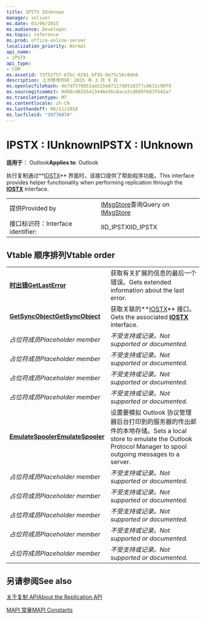 ```yaml
---
title: IPSTX IUnknown
manager: soliver
ms.date: 03/09/2015
ms.audience: Developer
ms.topic: reference
ms.prod: office-online-server
localization_priority: Normal
api_name:
- IPSTX
api_type:
- COM
ms.assetid: 73752f57-6fbc-0201-bf95-0e75c56c04e6
description: 上次修改时间：2015 年 3 月 9 日
ms.openlocfilehash: 4e7df570851aa515e07117d05103f7c0631c90f9
ms.sourcegitcommit: 9d60cd82b5413446e5bc8ace2cd689f683fb41a7
ms.translationtype: MT
ms.contentlocale: zh-CN
ms.lasthandoff: 06/11/2018
ms.locfileid: "19776074"
---
```

# <a name="ipstx--iunknown"></a><span data-ttu-id="e76ba-103">IPSTX : IUnknown</span><span class="sxs-lookup"><span data-stu-id="e76ba-103">IPSTX : IUnknown</span></span>

  
  
<span data-ttu-id="e76ba-104">**适用于**： Outlook</span><span class="sxs-lookup"><span data-stu-id="e76ba-104">**Applies to**: Outlook</span></span> 
  
<span data-ttu-id="e76ba-105">执行复制通过**[IOSTX](iostxiunknown.md)** 界面时，该接口提供了帮助程序功能。</span><span class="sxs-lookup"><span data-stu-id="e76ba-105">This interface provides helper functionality when performing replication through the **[IOSTX](iostxiunknown.md)** interface.</span></span> 
  
|||
|:-----|:-----|
|<span data-ttu-id="e76ba-106">提供</span><span class="sxs-lookup"><span data-stu-id="e76ba-106">Provided by</span></span>  <br/> |<span data-ttu-id="e76ba-107">[IMsgStore](imsgstoreimapiprop.md)查询</span><span class="sxs-lookup"><span data-stu-id="e76ba-107">Query on [IMsgStore](imsgstoreimapiprop.md)</span></span> <br/> |
|<span data-ttu-id="e76ba-108">接口标识符：</span><span class="sxs-lookup"><span data-stu-id="e76ba-108">Interface identifier:</span></span>  <br/> |<span data-ttu-id="e76ba-109">IID_IPSTX</span><span class="sxs-lookup"><span data-stu-id="e76ba-109">IID_IPSTX</span></span>  <br/> |
   
## <a name="vtable-order"></a><span data-ttu-id="e76ba-110">Vtable 顺序排列</span><span class="sxs-lookup"><span data-stu-id="e76ba-110">Vtable order</span></span>

|||
|:-----|:-----|
|<span data-ttu-id="e76ba-111">**[时出错](ipstx-getlasterror.md)**</span><span class="sxs-lookup"><span data-stu-id="e76ba-111">**[GetLastError](ipstx-getlasterror.md)**</span></span> <br/> |<span data-ttu-id="e76ba-112">获取有关扩展的信息的最后一个错误。</span><span class="sxs-lookup"><span data-stu-id="e76ba-112">Gets extended information about the last error.</span></span>  <br/> |
|<span data-ttu-id="e76ba-113">**[GetSyncObject](ipstx-getsyncobject.md)**</span><span class="sxs-lookup"><span data-stu-id="e76ba-113">**[GetSyncObject](ipstx-getsyncobject.md)**</span></span> <br/> |<span data-ttu-id="e76ba-114">获取关联的**[IOSTX](iostxiunknown.md)** 接口。</span><span class="sxs-lookup"><span data-stu-id="e76ba-114">Gets the associated **[IOSTX](iostxiunknown.md)** interface.</span></span>  <br/> |
| <span data-ttu-id="e76ba-115">*占位符成员*</span><span class="sxs-lookup"><span data-stu-id="e76ba-115">*Placeholder member*</span></span>  <br/> | <span data-ttu-id="e76ba-116">*不受支持或记录。*</span><span class="sxs-lookup"><span data-stu-id="e76ba-116">*Not supported or documented.*</span></span>  <br/> |
| <span data-ttu-id="e76ba-117">*占位符成员*</span><span class="sxs-lookup"><span data-stu-id="e76ba-117">*Placeholder member*</span></span>  <br/> | <span data-ttu-id="e76ba-118">*不受支持或记录。*</span><span class="sxs-lookup"><span data-stu-id="e76ba-118">*Not supported or documented.*</span></span>  <br/> |
| <span data-ttu-id="e76ba-119">*占位符成员*</span><span class="sxs-lookup"><span data-stu-id="e76ba-119">*Placeholder member*</span></span>  <br/> | <span data-ttu-id="e76ba-120">*不受支持或记录。*</span><span class="sxs-lookup"><span data-stu-id="e76ba-120">*Not supported or documented.*</span></span>  <br/> |
| <span data-ttu-id="e76ba-121">*占位符成员*</span><span class="sxs-lookup"><span data-stu-id="e76ba-121">*Placeholder member*</span></span>  <br/> | <span data-ttu-id="e76ba-122">*不受支持或记录。*</span><span class="sxs-lookup"><span data-stu-id="e76ba-122">*Not supported or documented.*</span></span>  <br/> |
|<span data-ttu-id="e76ba-123">**[EmulateSpooler](ipstx-emulatespooler.md)**</span><span class="sxs-lookup"><span data-stu-id="e76ba-123">**[EmulateSpooler](ipstx-emulatespooler.md)**</span></span> <br/> |<span data-ttu-id="e76ba-124">设置要模拟 Outlook 协议管理器后台打印到的服务器的传出邮件的本地存储。</span><span class="sxs-lookup"><span data-stu-id="e76ba-124">Sets a local store to emulate the Outlook Protocol Manager to spool outgoing messages to a server.</span></span>  <br/> |
| <span data-ttu-id="e76ba-125">*占位符成员*</span><span class="sxs-lookup"><span data-stu-id="e76ba-125">*Placeholder member*</span></span>  <br/> | <span data-ttu-id="e76ba-126">*不受支持或记录。*</span><span class="sxs-lookup"><span data-stu-id="e76ba-126">*Not supported or documented.*</span></span>  <br/> |
| <span data-ttu-id="e76ba-127">*占位符成员*</span><span class="sxs-lookup"><span data-stu-id="e76ba-127">*Placeholder member*</span></span>  <br/> | <span data-ttu-id="e76ba-128">*不受支持或记录。*</span><span class="sxs-lookup"><span data-stu-id="e76ba-128">*Not supported or documented.*</span></span>  <br/> |
| <span data-ttu-id="e76ba-129">*占位符成员*</span><span class="sxs-lookup"><span data-stu-id="e76ba-129">*Placeholder member*</span></span>  <br/> | <span data-ttu-id="e76ba-130">*不受支持或记录。*</span><span class="sxs-lookup"><span data-stu-id="e76ba-130">*Not supported or documented.*</span></span>  <br/> |
| <span data-ttu-id="e76ba-131">*占位符成员*</span><span class="sxs-lookup"><span data-stu-id="e76ba-131">*Placeholder member*</span></span>  <br/> | <span data-ttu-id="e76ba-132">*不受支持或记录。*</span><span class="sxs-lookup"><span data-stu-id="e76ba-132">*Not supported or documented.*</span></span>  <br/> |
| <span data-ttu-id="e76ba-133">*占位符成员*</span><span class="sxs-lookup"><span data-stu-id="e76ba-133">*Placeholder member*</span></span>  <br/> | <span data-ttu-id="e76ba-134">*不受支持或记录。*</span><span class="sxs-lookup"><span data-stu-id="e76ba-134">*Not supported or documented.*</span></span>  <br/> |
   
## <a name="see-also"></a><span data-ttu-id="e76ba-135">另请参阅</span><span class="sxs-lookup"><span data-stu-id="e76ba-135">See also</span></span>



[<span data-ttu-id="e76ba-136">关于复制 API</span><span class="sxs-lookup"><span data-stu-id="e76ba-136">About the Replication API</span></span>](about-the-replication-api.md)
  
[<span data-ttu-id="e76ba-137">MAPI 常量</span><span class="sxs-lookup"><span data-stu-id="e76ba-137">MAPI Constants</span></span>](mapi-constants.md)

